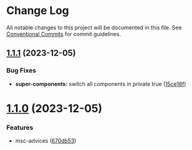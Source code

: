 # Change Log

All notable changes to this project will be documented in this file.
See [Conventional Commits](https://conventionalcommits.org) for commit guidelines.

## [1.1.1](https://github.com/ovh/manager/compare/@ovhcloud/msc-stencil-advices@1.1.0...@ovhcloud/msc-stencil-advices@1.1.1) (2023-12-05)


### Bug Fixes

* **super-components:** switch all components in private true ([15ce18f](https://github.com/ovh/manager/commit/15ce18faac7e34435f05b9b7d334502607918ed4))





# [1.1.0](https://github.com/ovh/manager/compare/@ovhcloud/msc-stencil-advices@1.0.0...@ovhcloud/msc-stencil-advices@1.1.0) (2023-12-05)


### Features

* msc-advices ([670db53](https://github.com/ovh/manager/commit/670db53549b433db305fa4e6875d804dc2da56c3))
